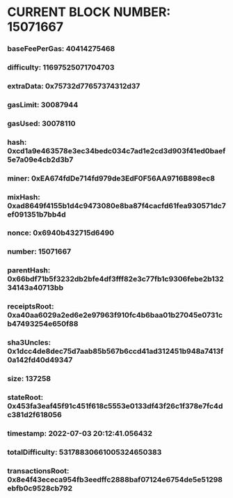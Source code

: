 # CURRENT BLOCK NUMBER: 15071667

### baseFeePerGas: 40414275468
### difficulty: 11697525071704703
### extraData: 0x75732d77657374312d37
### gasLimit: 30087944
### gasUsed: 30078110
### hash: 0xcd1a9e463578e3ec34bedc034c7ad1e2cd3d903f41ed0baef5e7a09e4cb2d3b7
### miner: 0xEA674fdDe714fd979de3EdF0F56AA9716B898ec8
### mixHash: 0xad8649f4155b1d4c9473080e8ba87f4cacfd61fea930571dc7ef091351b7bb4d
### nonce: 0x6940b432715d6490
### number: 15071667
### parentHash: 0x66bdf71b5f3232db2bfe4df3fff82e3c77fb1c9306febe2b13234143a40713bb
### receiptsRoot: 0xa40aa6029a2ed6e2e97963f910fc4b6baa01b27045e0731cb47493254e650f88
### sha3Uncles: 0x1dcc4de8dec75d7aab85b567b6ccd41ad312451b948a7413f0a142fd40d49347
### size: 137258
### stateRoot: 0x453fa3eaf45f91c451f618c5553e0133df43f26c1f378e7fc4dc381d2f618056
### timestamp: 2022-07-03 20:12:41.056432
### totalDifficulty: 53178830661005324650383
### transactionsRoot: 0x8e4f43ececa954fb3eedffc2888baf07124e6754de5e51298ebfb0c9528cb792
